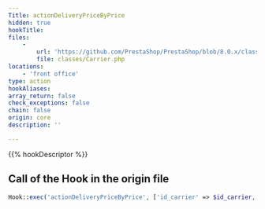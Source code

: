 ```yaml
---
Title: actionDeliveryPriceByPrice
hidden: true
hookTitle: 
files:
    -
        url: 'https://github.com/PrestaShop/PrestaShop/blob/8.0.x/classes/Carrier.php'
        file: classes/Carrier.php
locations:
    - 'front office'
type: action
hookAliases: 
array_return: false
check_exceptions: false
chain: false
origin: core
description: ''

---
```


{{% hookDescriptor %}}

## Call of the Hook in the origin file

```php
Hook::exec('actionDeliveryPriceByPrice', ['id_carrier' => $id_carrier, 'order_total' => $order_total, 'id_zone' => $id_zone])
```
